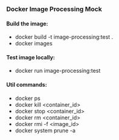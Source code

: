 ### Docker Image Processing Mock

#### Build the image:
- docker build -t image-processing:test .
- docker images

#### Test image locally:

- docker run image-processing:test
<!-- - docker run -p 9090:6000 image-processing:test -->

#### Util commands:

- docker ps
- docker kill <container_id>
- docker stop <container_id>
- docker rm <container_id>
- docker rmi -f <image_id>
- docker system prune -a
